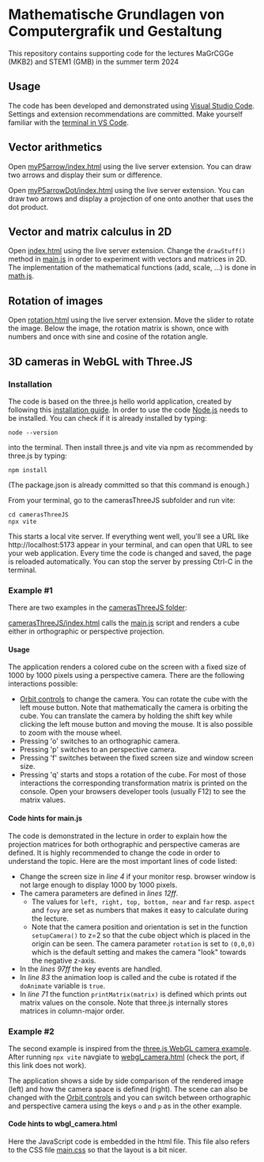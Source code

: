 # Mathematische Grundlagen von Computergrafik und Gestaltung
This repository contains supporting code for the lectures MaGrCGGe (MKB2) and STEM1 (GMB) in the summer term 2024

## Usage
The code has been developed and demonstrated using [Visual Studio Code](https://code.visualstudio.com/download). Settings and extension recommendations are committed. Make yourself familiar with the [terminal in VS Code](https://code.visualstudio.com/docs/terminal/basics).

## Vector arithmetics
Open [myP5arrow/index.html](./myP5arrow/index.html) using the live server extension. You can draw two arrows and display their sum or difference.

Open [myP5arrowDot/index.html](./myP5arrowDot/index.html) using the live server extension. You can draw two arrows and display a projection of one onto another that uses the dot product.

## Vector and matrix calculus in 2D
Open [index.html](./index.html) using the live server extension. Change the ```drawStuff()``` method in [main.js](./main.js) in order to experiment with vectors and matrices in 2D. The implementation of the mathematical functions (add, scale, ...) is done in [math.js](./math.js).

## Rotation of images
Open [rotation.html](./rotation.html) using the live server extension. Move the slider to rotate the image. Below the image, the rotation matrix is shown, once with numbers and once with sine and cosine of the rotation angle.

## 3D cameras in WebGL with Three.JS
### Installation
The code is based on the three.js hello world application, created by following this [installation guide](https://threejs.org/docs/index.html#manual/en/introduction/Installation). In order to use the code [Node.js](https://nodejs.org/) needs to be installed. You can check if it is already installed by typing:
```
node --version
```
into the terminal.
Then install three.js and vite via npm as recommended by three.js by typing:
```
npm install 
```
(The package.json is already committed so that this command is enough.)

From your terminal, go to the camerasThreeJS subfolder and run vite:
```
cd camerasThreeJS
npx vite
```
This starts a local vite server. If everything went well, you'll see a URL like http://localhost:5173 appear in your terminal, and can open that URL to see your web application. Every time the code is changed and saved, the page is reloaded automatically. You can stop the server by pressing Ctrl-C in the terminal.
### Example #1
There are two examples in the [camerasThreeJS folder](./camerasThreeJS/):

[camerasThreeJS/index.html](./camerasThreeJS/index.html) calls the [main.js](./camerasThreeJS/main.js) script and renders a cube either in orthographic or perspective projection.

#### Usage
The application renders a colored cube on the screen with a fixed size of 1000 by 1000 pixels using a perspective camera. There are the following interactions possible:
- [Orbit controls](https://threejs.org/docs/index.html#examples/en/controls/OrbitControls) to change the camera. You can rotate the cube with the left mouse button. Note that mathematically the camera is orbiting the cube. You can translate the camera by holding the shift key while clicking the left mouse button and moving the mouse. It is also possible to zoom with the mouse wheel.
- Pressing 'o' switches to an orthographic camera.
- Pressing 'p' switches to an perspective camera.
- Pressing 'f' switches between the fixed screen size and window screen size.
- Pressing 'q' starts and stops a rotation of the cube.
For most of those interactions the corresponding transformation matrix is printed on the console. Open your browsers developer tools (usually F12) to see the matrix values.

#### Code hints for main.js
The code is demonstrated in the lecture in order to explain how the projection matrices for both orthographic and perspective cameras are defined. It is highly recommended to change the code in order to understand the topic. Here are the most important lines of code listed:
- Change the screen size in *line 4* if your monitor resp. browser window is not large enough to display 1000 by 1000 pixels.
- The camera parameters are defined in *lines 12ff*.
  - The values for `left, right, top, bottom, near` and `far` resp. `aspect` and `fovy` are set as numbers that makes it easy to calculate during the lecture. 
  - Note that the camera position and orientation is set in the function `setupCamera()` to z=2 so that the cube object which is placed in the origin can be seen. The camera parameter `rotation` is set to `(0,0,0)` which is the default setting and makes the camera "look" towards the negative z-axis.
- In the *lines 97ff* the key events are handled.
- In *line 83* the animation loop is called and the cube is rotated if the `doAnimate` variable is `true`.
- In *line 71* the function `printMatrix(matrix)` is defined which prints out matrix values on the console. Note that three.js internally stores matrices in column-major order. 

### Example #2
The second example is inspired from the [three.js WebGL camera example](https://threejs.org/examples/webgl_camera.html). After running `npx vite` navgiate to [webgl_camera.html](http://127.0.0.1:5173/webgl_camera.html) (check the port, if this link does not work).

The application shows a side by side comparison of the rendered image (left) and how the camera space is defined (right). The scene can also be changed with the [Orbit controls](https://threejs.org/docs/index.html#examples/en/controls/OrbitControls) and you can switch between orthographic and perspective camera using the keys `o` and `p` as in the other example.

#### Code hints to wbgl_camera.html
Here the JavaScript code is embedded in the html file. This file also refers to the CSS file [main.css](./camerasThreeJS/main.css) so that the layout is a bit nicer.